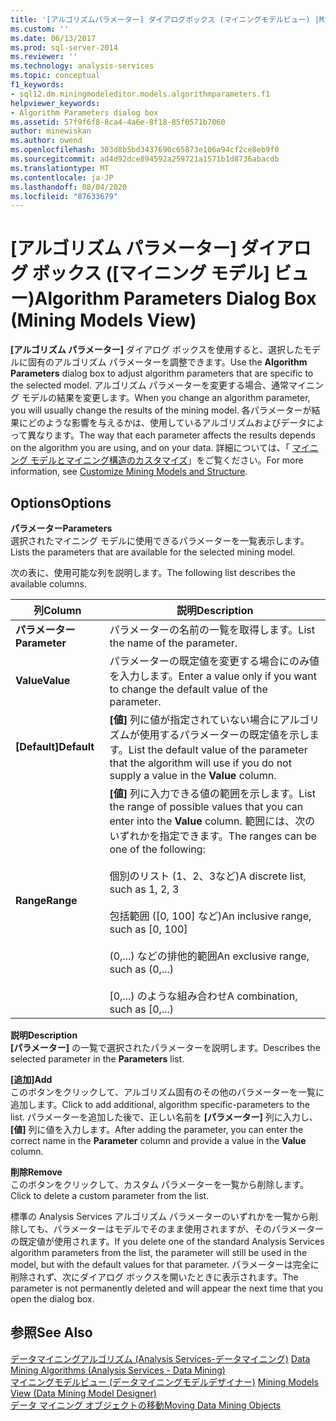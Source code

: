 ```yaml
---
title: '[アルゴリズムパラメーター] ダイアログボックス (マイニングモデルビュー) |Microsoft Docs'
ms.custom: ''
ms.date: 06/13/2017
ms.prod: sql-server-2014
ms.reviewer: ''
ms.technology: analysis-services
ms.topic: conceptual
f1_keywords:
- sql12.dm.miningmodeleditor.models.algorithmparameters.f1
helpviewer_keywords:
- Algorithm Parameters dialog box
ms.assetid: 57f9f6f8-8ca4-4a6e-8f18-85f0571b7060
author: minewiskan
ms.author: owend
ms.openlocfilehash: 303d8b5bd3437690c65873e106a94cf2ce8eb9f0
ms.sourcegitcommit: ad4d92dce894592a259721a1571b1d8736abacdb
ms.translationtype: MT
ms.contentlocale: ja-JP
ms.lasthandoff: 08/04/2020
ms.locfileid: "87633679"
---
```

# <a name="algorithm-parameters-dialog-box-mining-models-view"></a><span data-ttu-id="86fcd-102">[アルゴリズム パラメーター] ダイアログ ボックス ([マイニング モデル] ビュー)</span><span class="sxs-lookup"><span data-stu-id="86fcd-102">Algorithm Parameters Dialog Box (Mining Models View)</span></span>
  <span data-ttu-id="86fcd-103">**[アルゴリズム パラメーター]** ダイアログ ボックスを使用すると、選択したモデルに固有のアルゴリズム パラメーターを調整できます。</span><span class="sxs-lookup"><span data-stu-id="86fcd-103">Use the **Algorithm Parameters** dialog box to adjust algorithm parameters that are specific to the selected model.</span></span> <span data-ttu-id="86fcd-104">アルゴリズム パラメーターを変更する場合、通常マイニング モデルの結果を変更します。</span><span class="sxs-lookup"><span data-stu-id="86fcd-104">When you change an algorithm parameter, you will usually change the results of the mining model.</span></span> <span data-ttu-id="86fcd-105">各パラメーターが結果にどのような影響を与えるかは、使用しているアルゴリズムおよびデータによって異なります。</span><span class="sxs-lookup"><span data-stu-id="86fcd-105">The way that each parameter affects the results depends on the algorithm you are using, and on your data.</span></span> <span data-ttu-id="86fcd-106">詳細については、「 [マイニング モデルとマイニング構造のカスタマイズ](data-mining/customize-mining-models-and-structure.md)」をご覧ください。</span><span class="sxs-lookup"><span data-stu-id="86fcd-106">For more information, see [Customize Mining Models and Structure](data-mining/customize-mining-models-and-structure.md).</span></span>  
  
## <a name="options"></a><span data-ttu-id="86fcd-107">Options</span><span class="sxs-lookup"><span data-stu-id="86fcd-107">Options</span></span>  
 <span data-ttu-id="86fcd-108">**パラメーター**</span><span class="sxs-lookup"><span data-stu-id="86fcd-108">**Parameters**</span></span>  
 <span data-ttu-id="86fcd-109">選択されたマイニング モデルに使用できるパラメーターを一覧表示します。</span><span class="sxs-lookup"><span data-stu-id="86fcd-109">Lists the parameters that are available for the selected mining model.</span></span>  
  
 <span data-ttu-id="86fcd-110">次の表に、使用可能な列を説明します。</span><span class="sxs-lookup"><span data-stu-id="86fcd-110">The following list describes the available columns.</span></span>  
  
|<span data-ttu-id="86fcd-111">列</span><span class="sxs-lookup"><span data-stu-id="86fcd-111">Column</span></span>|<span data-ttu-id="86fcd-112">説明</span><span class="sxs-lookup"><span data-stu-id="86fcd-112">Description</span></span>|  
|------------|-----------------|  
|<span data-ttu-id="86fcd-113">**パラメーター**</span><span class="sxs-lookup"><span data-stu-id="86fcd-113">**Parameter**</span></span>|<span data-ttu-id="86fcd-114">パラメーターの名前の一覧を取得します。</span><span class="sxs-lookup"><span data-stu-id="86fcd-114">List the name of the parameter.</span></span>|  
|<span data-ttu-id="86fcd-115">**Value**</span><span class="sxs-lookup"><span data-stu-id="86fcd-115">**Value**</span></span>|<span data-ttu-id="86fcd-116">パラメーターの既定値を変更する場合にのみ値を入力します。</span><span class="sxs-lookup"><span data-stu-id="86fcd-116">Enter a value only if you want to change the default value of the parameter.</span></span>|  
|<span data-ttu-id="86fcd-117">**[Default]**</span><span class="sxs-lookup"><span data-stu-id="86fcd-117">**Default**</span></span>|<span data-ttu-id="86fcd-118">**[値]** 列に値が指定されていない場合にアルゴリズムが使用するパラメーターの既定値を示します。</span><span class="sxs-lookup"><span data-stu-id="86fcd-118">List the default value of the parameter that the algorithm will use if you do not supply a value in the **Value** column.</span></span>|  
|<span data-ttu-id="86fcd-119">**Range**</span><span class="sxs-lookup"><span data-stu-id="86fcd-119">**Range**</span></span>|<span data-ttu-id="86fcd-120">**[値]** 列に入力できる値の範囲を示します。</span><span class="sxs-lookup"><span data-stu-id="86fcd-120">List the range of possible values that you can enter into the **Value** column.</span></span> <span data-ttu-id="86fcd-121">範囲には、次のいずれかを指定できます。</span><span class="sxs-lookup"><span data-stu-id="86fcd-121">The ranges can be one of the following:</span></span><br /><br /> <span data-ttu-id="86fcd-122">個別のリスト (1、2、3など)</span><span class="sxs-lookup"><span data-stu-id="86fcd-122">A discrete list, such as 1, 2, 3</span></span><br /><br /> <span data-ttu-id="86fcd-123">包括範囲 ([0, 100] など)</span><span class="sxs-lookup"><span data-stu-id="86fcd-123">An inclusive range, such as [0, 100]</span></span><br /><br /> <span data-ttu-id="86fcd-124">(0,...) などの排他的範囲</span><span class="sxs-lookup"><span data-stu-id="86fcd-124">An exclusive range, such as (0,...)</span></span><br /><br /> <span data-ttu-id="86fcd-125">[0,...) のような組み合わせ</span><span class="sxs-lookup"><span data-stu-id="86fcd-125">A combination, such as [0,...)</span></span>|  
  
 <span data-ttu-id="86fcd-126">**説明**</span><span class="sxs-lookup"><span data-stu-id="86fcd-126">**Description**</span></span>  
 <span data-ttu-id="86fcd-127">**[パラメーター]** の一覧で選択されたパラメーターを説明します。</span><span class="sxs-lookup"><span data-stu-id="86fcd-127">Describes the selected parameter in the **Parameters** list.</span></span>  
  
 <span data-ttu-id="86fcd-128">**[追加]**</span><span class="sxs-lookup"><span data-stu-id="86fcd-128">**Add**</span></span>  
 <span data-ttu-id="86fcd-129">このボタンをクリックして、アルゴリズム固有のその他のパラメーターを一覧に追加します。</span><span class="sxs-lookup"><span data-stu-id="86fcd-129">Click to add additional, algorithm specific-parameters to the list.</span></span> <span data-ttu-id="86fcd-130">パラメーターを追加した後で、正しい名前を **[パラメーター]** 列に入力し、 **[値]** 列に値を入力します。</span><span class="sxs-lookup"><span data-stu-id="86fcd-130">After adding the parameter, you can enter the correct name in the **Parameter** column and provide a value in the **Value** column.</span></span>  
  
 <span data-ttu-id="86fcd-131">**削除**</span><span class="sxs-lookup"><span data-stu-id="86fcd-131">**Remove**</span></span>  
 <span data-ttu-id="86fcd-132">このボタンをクリックして、カスタム パラメーターを一覧から削除します。</span><span class="sxs-lookup"><span data-stu-id="86fcd-132">Click to delete a custom parameter from the list.</span></span>  
  
 <span data-ttu-id="86fcd-133">標準の Analysis Services アルゴリズム パラメーターのいずれかを一覧から削除しても、パラメーターはモデルでそのまま使用されますが、そのパラメーターの既定値が使用されます。</span><span class="sxs-lookup"><span data-stu-id="86fcd-133">If you delete one of the standard Analysis Services algorithm parameters from the list, the parameter will still be used in the model, but with the default values for that parameter.</span></span> <span data-ttu-id="86fcd-134">パラメーターは完全に削除されず、次にダイアログ ボックスを開いたときに表示されます。</span><span class="sxs-lookup"><span data-stu-id="86fcd-134">The parameter is not permanently deleted and will appear the next time that you open the dialog box.</span></span>  
  
## <a name="see-also"></a><span data-ttu-id="86fcd-135">参照</span><span class="sxs-lookup"><span data-stu-id="86fcd-135">See Also</span></span>  
 <span data-ttu-id="86fcd-136">[データマイニングアルゴリズム &#40;Analysis Services-データマイニング&#41;](data-mining/data-mining-algorithms-analysis-services-data-mining.md) </span><span class="sxs-lookup"><span data-stu-id="86fcd-136">[Data Mining Algorithms &#40;Analysis Services - Data Mining&#41;](data-mining/data-mining-algorithms-analysis-services-data-mining.md) </span></span>  
 <span data-ttu-id="86fcd-137">[マイニングモデルビュー &#40;データマイニングモデルデザイナー&#41;](mining-models-view-data-mining-model-designer.md) </span><span class="sxs-lookup"><span data-stu-id="86fcd-137">[Mining Models View &#40;Data Mining Model Designer&#41;](mining-models-view-data-mining-model-designer.md) </span></span>  
 [<span data-ttu-id="86fcd-138">データ マイニング オブジェクトの移動</span><span class="sxs-lookup"><span data-stu-id="86fcd-138">Moving Data Mining Objects</span></span>](data-mining/moving-data-mining-objects.md)  
  
  
